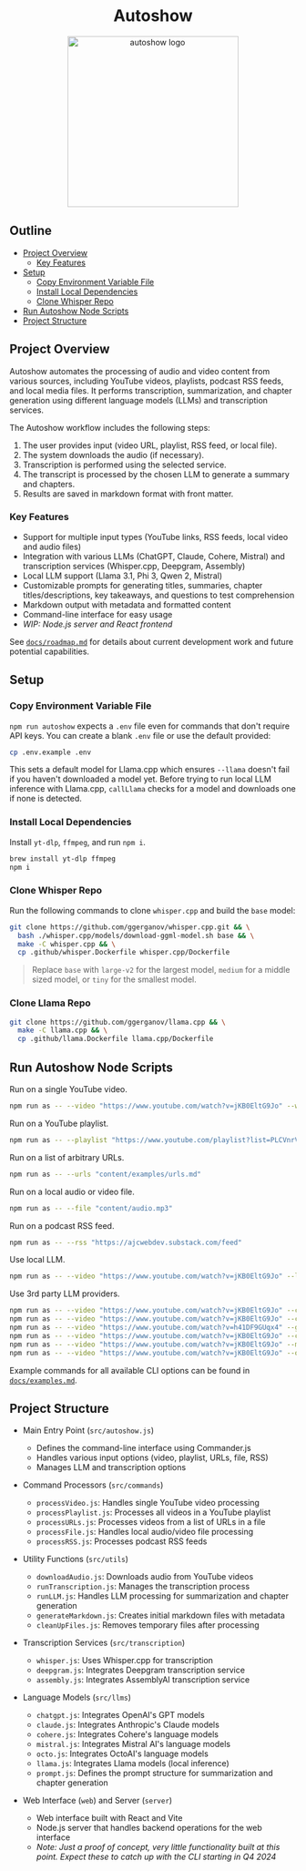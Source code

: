 <div align="center">
  <h1>Autoshow</h1>
  <img alt="autoshow logo" src="https://ajc.pics/autoshow/autoshow-cover-01.webp" width="300" />
</div>

## Outline

- [Project Overview](#project-overview)
  - [Key Features](#key-features)
- [Setup](#setup)
  - [Copy Environment Variable File](#copy-environment-variable-file)
  - [Install Local Dependencies](#install-local-dependencies)
  - [Clone Whisper Repo](#clone-whisper-repo)
- [Run Autoshow Node Scripts](#run-autoshow-node-scripts)
- [Project Structure](#project-structure)

## Project Overview

Autoshow automates the processing of audio and video content from various sources, including YouTube videos, playlists, podcast RSS feeds, and local media files. It performs transcription, summarization, and chapter generation using different language models (LLMs) and transcription services.

The Autoshow workflow includes the following steps:

1. The user provides input (video URL, playlist, RSS feed, or local file).
2. The system downloads the audio (if necessary).
3. Transcription is performed using the selected service.
4. The transcript is processed by the chosen LLM to generate a summary and chapters.
5. Results are saved in markdown format with front matter.

### Key Features

- Support for multiple input types (YouTube links, RSS feeds, local video and audio files)
- Integration with various LLMs (ChatGPT, Claude, Cohere, Mistral) and transcription services (Whisper.cpp, Deepgram, Assembly)
- Local LLM support (Llama 3.1, Phi 3, Qwen 2, Mistral)
- Customizable prompts for generating titles, summaries, chapter titles/descriptions, key takeaways, and questions to test comprehension
- Markdown output with metadata and formatted content
- Command-line interface for easy usage
- *WIP: Node.js server and React frontend*

See [`docs/roadmap.md`](/docs/roadmap.md) for details about current development work and future potential capabilities.

## Setup

### Copy Environment Variable File

`npm run autoshow` expects a `.env` file even for commands that don't require API keys. You can create a blank `.env` file or use the default provided:

```bash
cp .env.example .env
```

This sets a default model for Llama.cpp which ensures `--llama` doesn't fail if you haven't downloaded a model yet. Before trying to run local LLM inference with Llama.cpp, `callLlama` checks for a model and downloads one if none is detected.

### Install Local Dependencies

Install `yt-dlp`, `ffmpeg`, and run `npm i`.

```bash
brew install yt-dlp ffmpeg
npm i
```

### Clone Whisper Repo

Run the following commands to clone `whisper.cpp` and build the `base` model:

```bash
git clone https://github.com/ggerganov/whisper.cpp.git && \
  bash ./whisper.cpp/models/download-ggml-model.sh base && \
  make -C whisper.cpp && \
  cp .github/whisper.Dockerfile whisper.cpp/Dockerfile
```

> Replace `base` with `large-v2` for the largest model, `medium` for a middle sized model, or `tiny` for the smallest model.

### Clone Llama Repo

```bash
git clone https://github.com/ggerganov/llama.cpp && \
  make -C llama.cpp && \
  cp .github/llama.Dockerfile llama.cpp/Dockerfile
```

## Run Autoshow Node Scripts

Run on a single YouTube video.

```bash
npm run as -- --video "https://www.youtube.com/watch?v=jKB0EltG9Jo" --whisper large
```

Run on a YouTube playlist.

```bash
npm run as -- --playlist "https://www.youtube.com/playlist?list=PLCVnrVv4KhXMh4DQBigyvHSRTf2CSj129"
```

Run on a list of arbitrary URLs.

```bash
npm run as -- --urls "content/examples/urls.md"
```

Run on a local audio or video file.

```bash
npm run as -- --file "content/audio.mp3"
```

Run on a podcast RSS feed.

```bash
npm run as -- --rss "https://ajcwebdev.substack.com/feed"
```

Use local LLM.

```bash
npm run as -- --video "https://www.youtube.com/watch?v=jKB0EltG9Jo" --llama
```

Use 3rd party LLM providers.

```bash
npm run as -- --video "https://www.youtube.com/watch?v=jKB0EltG9Jo" --chatgpt GPT_4o_MINI
npm run as -- --video "https://www.youtube.com/watch?v=jKB0EltG9Jo" --claude CLAUDE_3_5_SONNET
npm run as -- --video "https://www.youtube.com/watch?v=h41DF9GUqx4" --gemini GEMINI_1_5_PRO
npm run as -- --video "https://www.youtube.com/watch?v=jKB0EltG9Jo" --cohere COMMAND_R_PLUS
npm run as -- --video "https://www.youtube.com/watch?v=jKB0EltG9Jo" --mistral MISTRAL_LARGE
npm run as -- --video "https://www.youtube.com/watch?v=jKB0EltG9Jo" --octo LLAMA_3_1_405B
```

Example commands for all available CLI options can be found in [`docs/examples.md`](/docs/examples.md).

## Project Structure

- Main Entry Point (`src/autoshow.js`)
  - Defines the command-line interface using Commander.js
  - Handles various input options (video, playlist, URLs, file, RSS)
  - Manages LLM and transcription options

- Command Processors (`src/commands`)
  - `processVideo.js`: Handles single YouTube video processing
  - `processPlaylist.js`: Processes all videos in a YouTube playlist
  - `processURLs.js`: Processes videos from a list of URLs in a file
  - `processFile.js`: Handles local audio/video file processing
  - `processRSS.js`: Processes podcast RSS feeds

- Utility Functions (`src/utils`)
  - `downloadAudio.js`: Downloads audio from YouTube videos
  - `runTranscription.js`: Manages the transcription process
  - `runLLM.js`: Handles LLM processing for summarization and chapter generation
  - `generateMarkdown.js`: Creates initial markdown files with metadata
  - `cleanUpFiles.js`: Removes temporary files after processing

- Transcription Services (`src/transcription`)
  - `whisper.js`: Uses Whisper.cpp for transcription
  - `deepgram.js`: Integrates Deepgram transcription service
  - `assembly.js`: Integrates AssemblyAI transcription service

- Language Models (`src/llms`)
  - `chatgpt.js`: Integrates OpenAI's GPT models
  - `claude.js`: Integrates Anthropic's Claude models
  - `cohere.js`: Integrates Cohere's language models
  - `mistral.js`: Integrates Mistral AI's language models
  - `octo.js`: Integrates OctoAI's language models
  - `llama.js`: Integrates Llama models (local inference)
  - `prompt.js`: Defines the prompt structure for summarization and chapter generation

- Web Interface (`web`) and Server (`server`)
  - Web interface built with React and Vite
  - Node.js server that handles backend operations for the web interface
  - *Note: Just a proof of concept, very little functionality built at this point. Expect these to catch up with the CLI starting in Q4 2024*